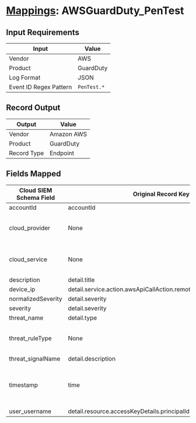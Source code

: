 # [Mappings](README.md): AWSGuardDuty_PenTest

## Input Requirements

|Input|Value|
|-----|-----|
|Vendor|AWS|
|Product|GuardDuty|
|Log Format|JSON|
|Event ID Regex Pattern|`PenTest.*`|

## Record Output

|Output|Value|
|------|-----|
|Vendor|Amazon AWS|
|Product|GuardDuty|
|Record Type|Endpoint|

## Fields Mapped

|Cloud SIEM Schema Field|Original Record Key|Notes|
|-----------------------|-------------------|-----|
|accountId|accountId||
|cloud_provider|None|The static text `AWS` is populated in this schema field.|
|cloud_service|None|The static text `GuardDuty` is populated in this schema field.|
|description|detail.title||
|device_ip|detail.service.action.awsApiCallAction.remoteIpDetails.ipAddressV4||
|normalizedSeverity|detail.severity||
|severity|detail.severity||
|threat_name|detail.type||
|threat_ruleType|None|The static text `direct` is populated in this schema field.|
|threat_signalName|detail.description||
|timestamp|time|We expect the orginal record value of `time` is in the format `yyyy-MM-dd'T'HH:mm:ss'Z'`|
|user_username|detail.resource.accessKeyDetails.principalId||

